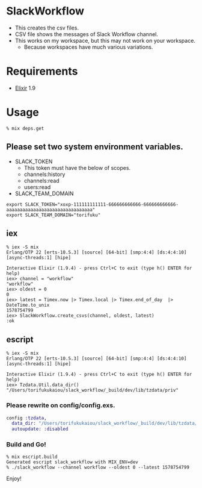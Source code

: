 # SlackWorkflow

- This creates the csv files.
- CSV file shows the messages of Slack Workflow channel.
- This works on my workspace, but this may not work on your workspace.
  - Because workspaces have much various variations.

# Requirements
- [Elixir](https://elixir-lang.org/) 1.9

# Usage
```
% mix deps.get
```

## Please set two system environment variables.
- SLACK_TOKEN
  - This token must have the below of scopes.
  - channels:history
  - channels:read
  - users:read
- SLACK_TEAM_DOMAIN
```
export SLACK_TOKEN="xoxp-111111111111-666666666666-666666666666-aaaaaaaaaaaaaaaaaaaaaaaaaaaaaaaa"
export SLACK_TEAM_DOMAIN="torifuku"
```

## iex

```
% iex -S mix
Erlang/OTP 22 [erts-10.5.3] [source] [64-bit] [smp:4:4] [ds:4:4:10] [async-threads:1] [hipe]

Interactive Elixir (1.9.4) - press Ctrl+C to exit (type h() ENTER for help)
iex> channel = "workflow"
"workflow"
iex> oldest = 0
0
iex> latest = Timex.now |> Timex.local |> Timex.end_of_day  |> DateTime.to_unix
1578754799
iex> SlackWorkflow.create_csvs(channel, oldest, latest)
:ok
```

## escript
```
% iex -S mix
Erlang/OTP 22 [erts-10.5.3] [source] [64-bit] [smp:4:4] [ds:4:4:10] [async-threads:1] [hipe]

Interactive Elixir (1.9.4) - press Ctrl+C to exit (type h() ENTER for help)
iex> Tzdata.Util.data_dir()
"/Users/torifukukaiou/slack_workflow/_build/dev/lib/tzdata/priv"
```

### Please rewrite on config/config.exs.
```Elixir:config/config.exs
config :tzdata,
  data_dir: "/Users/torifukukaiou/slack_workflow/_build/dev/lib/tzdata/priv",
  autoupdate: :disabled
```

### Build and Go! 
```
% mix escript.build 
Generated escript slack_workflow with MIX_ENV=dev
% ./slack_workflow --channel workflow --oldest 0 --latest 1578754799
```

Enjoy!
